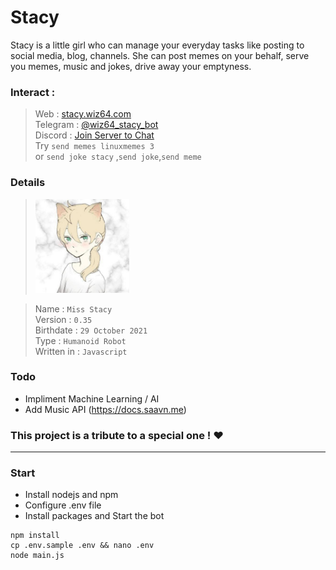 # Stacy
Stacy is a little girl who can manage your everyday tasks like posting to social media, blog, channels. She can post memes on your behalf, serve you memes, music and jokes, drive away your emptyness.

### Interact :
> Web : [stacy.wiz64.com](https://stacy.wiz64.com) <br>
> Telegram : [@wiz64_stacy_bot](https://telegram.me/wiz64_stacy_bot) <br>
> Discord : [Join Server to Chat](https://discord.gg/tyG9UkZcHK)<br>
Try `send memes linuxmemes 3`<br>
or `send joke stacy` ,`send joke`,`send meme`<br>

### Details
> <img src="./body/face/0.jpg" alt="stacy profile pic" width="150"/>

> Name : `Miss Stacy` <br>
> Version : `0.35` <br>
> Birthdate : `29 October 2021` <br>
> Type : `Humanoid Robot` <br>
> Written in : `Javascript` <br>

### Todo
- Impliment Machine Learning / AI
- Add Music API (https://docs.saavn.me)

### This project is a tribute to a special one ! ❤️
<hr>

### Start
- Install nodejs and npm
- Configure .env file
- Install packages and Start the bot
```
npm install
cp .env.sample .env && nano .env
node main.js
```
